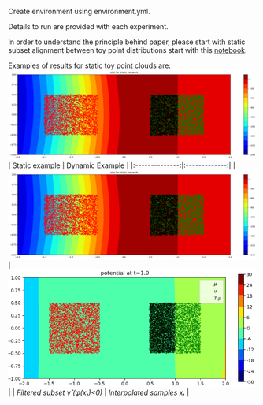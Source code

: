 Create environment using environment.yml.

Details to run are provided with each experiment.

In order to understand the principle behind paper, please start with static subset alignment between toy point distributions start with this [notebook](static_subsetting_toy.ipynb).

Examples of results for static toy point clouds are: ![Subset alignment](images/squares_c2_potential.png)
| Static example | Dynamic Example |
|:--------------:|:-------------:|
| ![Source](images/squares_c2_potential.png) | ![Target](images/squares_c2_potential_t1.png) |
| *Filtered subset ν̂ (φ(x₁)<0)* | *Interpolated samples xₜ* |
